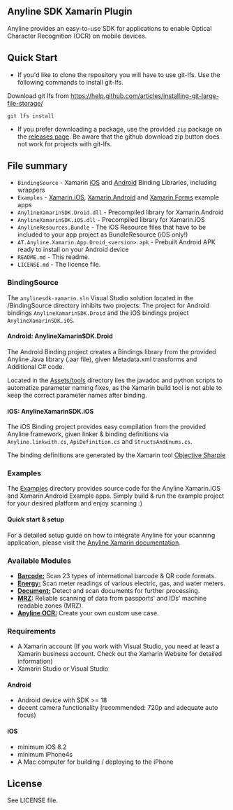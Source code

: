 ## Anyline SDK Xamarin Plugin ##

Anyline provides an easy-to-use SDK for applications to enable Optical Character Recognition (OCR) on mobile devices.


## Quick Start

* If you'd like to clone the repository you will have to use git-lfs. Use the following commands to install git-lfs.

Download git lfs from https://help.github.com/articles/installing-git-large-file-storage/

```
git lfs install
```


* If you prefer downloading a package, use the provided `zip` package on the [releases page](https://github.com/Anyline/anyline-ocr-xamarin-module/releases). Be aware that the github download zip button does not work for projects with git-lfs.

## File summary

* `BindingSource` - Xamarin [iOS](https://developer.xamarin.com/guides/ios/advanced_topics/binding_objective-c/) and [Android](https://developer.xamarin.com/guides/android/advanced_topics/binding-a-java-library/) Binding Libraries, including wrappers
* `Examples` - [Xamarin.iOS](Examples/AnylineXamarinApp.iOS), [Xamarin.Android](Examples/AnylineXamarinApp.Droid) and [Xamarin.Forms](Examples/AnylineXamarinForms) example apps
* `AnylineXamarinSDK.Droid.dll` - Precompiled library for Xamarin.Android
* `AnylineXamarinSDK.iOS.dll` - Precompiled library for Xamarin.iOS
* `AnylineResources.Bundle` - The iOS Resource files that have to be included to your app project as BundleResource (iOS only!)
* `AT.Anyline.Xamarin.App.Droid_<version>.apk` - Prebuilt Android APK ready to install on your Android device
* `README.md` - This readme.
* `LICENSE.md` - The license file.


### BindingSource

The `anylinesdk-xamarin.sln` Visual Studio solution located in the /BindingSource directory inhibits two projects: The project for Android bindings `AnylineXamarinSDK.Droid` and the iOS bindings project `AnylineXamarinSDK.iOS`.


#### Android: AnylineXamarinSDK.Droid

The Android Binding project creates a Bindings library from the provided Anyline Java library (.aar file), given Metadata.xml transforms and Additional C# code.

Located in the [Assets/tools](BindingSource/AnylineXamarinSDK.Droid/Assets/tools) directory lies the javadoc and python scripts to automatize parameter naming fixes, as the Xamarin build tool is not able to keep the correct parameter names after binding.


#### iOS: AnylineXamarinSDK.iOS

The iOS Binding project provides easy compilation from the provided Anyline framework, given linker & binding definitions via `Anyline.linkwith.cs`, `ApiDefinition.cs` and `StructsAndEnums.cs`.

The binding definitions are generated by the Xamarin tool [Objective Sharpie](https://developer.xamarin.com/guides/cross-platform/macios/binding/objective-sharpie/)


### Examples

The [Examples](Examples) directory provides source code for the Anyline Xamarin.iOS and Xamarin.Android Example apps. Simply build & run the example project for your desired platform and enjoy scanning :)


#### Quick start & setup

For a detailed setup guide on how to integrate Anyline for your scanning application, please visit the [Anyline Xamarin documentation](https://documentation.anyline.io/toc/platforms/xamarin/index.html).


### Available Modules
- [**Barcode:**](https://documentation.anyline.io/toc/modules/barcode/index.html)  Scan 23 types of international barcode & QR code formats.
- [**Energy:**](https://documentation.anyline.io/toc/modules/energy/index.html) Scan meter readings of various electric, gas, and water meters.
- [**Document:**](https://documentation.anyline.io/toc/modules/document/index.html) Detect and scan documents for further processing.
- [**MRZ:**](https://documentation.anyline.io/toc/modules/mrz/index.html) Reliable scanning of data from passports' and IDs' machine readable zones (MRZ).
- [**Anyline OCR:**](https://documentation.anyline.io/toc/modules/anyline_ocr/index.html) Create your own custom use case.


### Requirements

- A Xamarin account (If you work with Visual Studio, you need at least a Xamarin business account. Check out the Xamarin Website for detailed information)
- Xamarin Studio or Visual Studio


#### Android

- Android device with SDK >= 18
- decent camera functionality (recommended: 720p and adequate auto focus)


#### iOS

- minimum iOS 8.2
- minimum iPhone4s
- A Mac computer for building / deploying to the iPhone


## License

See LICENSE file.